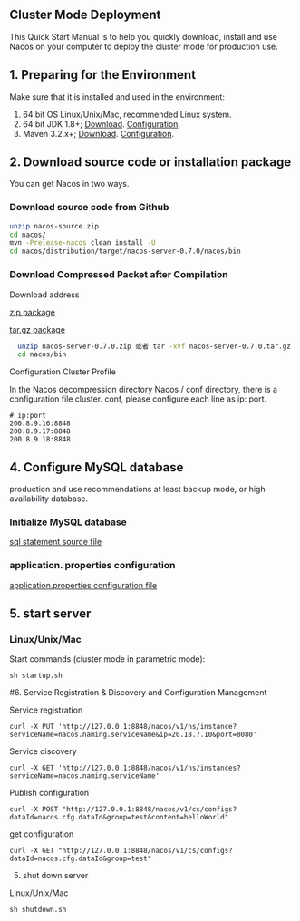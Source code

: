 ## Cluster Mode Deployment

This Quick Start Manual is to help you quickly download, install and use Nacos on your computer to deploy the cluster mode for production use.

## 1. Preparing for the Environment

Make sure that it is installed and used in the environment:
1. 64 bit OS Linux/Unix/Mac, recommended Linux system.
2. 64 bit JDK 1.8+; [Download](http://www.oracle.com/technetwork/java/javase/downloads/jdk8-downloads-2133151.html). [Configuration](https://docs.oracle.com/cd/E19182-01/820-7851/inst_cli_jdk_javome_t/).
3. Maven 3.2.x+; [Download](https://maven.apache.org/download.cgi). [Configuration](https://maven.apache.org/settings.html).



## 2. Download source code or installation package

You can get Nacos in two ways.


### Download source code from Github


```bash
unzip nacos-source.zip
cd nacos/
mvn -Prelease-nacos clean install -U  
cd nacos/distribution/target/nacos-server-0.7.0/nacos/bin
```

### Download Compressed Packet after Compilation
Download address

[zip package](https://github.com/alibaba/nacos/releases/download/0.7.0/nacos-server-0.7.0.zip)

[tar.gz package](https://github.com/alibaba/nacos/releases/download/0.7.0/nacos-server-0.7.0.tar.gz)


```bash
  unzip nacos-server-0.7.0.zip 或者 tar -xvf nacos-server-0.7.0.tar.gz
  cd nacos/bin
```



Configuration Cluster Profile

In the Nacos decompression directory Nacos / conf directory, there is a configuration file cluster. conf, please configure each line as ip: port.

```plain
# ip:port
200.8.9.16:8848
200.8.9.17:8848
200.8.9.18:8848
```



## 4. Configure MySQL database

<span data-type="color" style="color:rgb(25, 31, 37)"><span data-type="background" style="background-color:rgb(255, 255, 255)">production and use recommendations at least backup mode, or high availability database. </span></span>

### Initialize MySQL database

[sql statement source file](https://github.com/alibaba/nacos/blob/master/distribution/conf/nacos-mysql.sql)

### application. properties configuration

[application.properties configuration file](https://github.com/alibaba/nacos/blob/master/distribution/conf/application.properties)



## 5. start server

### Linux/Unix/Mac

Start commands (cluster mode in parametric mode):

`sh startup.sh`

#6. Service Registration & Discovery and Configuration Management

Service registration

`curl -X PUT 'http://127.0.0.1:8848/nacos/v1/ns/instance?serviceName=nacos.naming.serviceName&ip=20.18.7.10&port=8080'`

Service discovery

`curl -X GET 'http://127.0.0.1:8848/nacos/v1/ns/instances?serviceName=nacos.naming.serviceName'`

Publish configuration

`curl -X POST "http://127.0.0.1:8848/nacos/v1/cs/configs?dataId=nacos.cfg.dataId&group=test&content=helloWorld"`

get configuration

`curl -X GET "http://127.0.0.1:8848/nacos/v1/cs/configs?dataId=nacos.cfg.dataId&group=test"`


5. shut down server

Linux/Unix/Mac

`sh shutdown.sh`